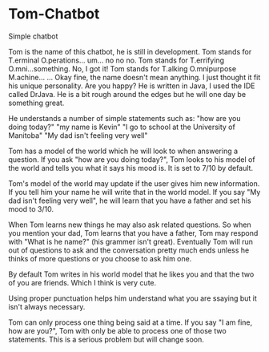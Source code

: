 # Tom-Chatbot
Simple chatbot

Tom is the name of this chatbot, he is still in development. Tom stands for T.erminal O.perations... um...
no no no. Tom stands for T.errifying O.mni...something.
No, I got it! Tom stands for T.alking O.mnipurpose M.achine...
...
Okay fine, the name doesn't mean anything. I just thought it fit his unique personality. Are you happy?
He is written in Java, I used the IDE called DrJava. He is a bit rough around the edges but he will one
day be something great.

He understands a number of simple statements such as:
"how are you doing today?"
"my name is Kevin"
"I go to school at the University of Manitoba"
"My dad isn't feeling very well"

Tom has a model of the world which he will look to when answering a question. If you ask "how are you
doing today?", Tom looks to his model of the world and tells you what it says his mood is. It is set to
7/10 by default.

Tom's model of the world may update if the user gives him new information. If you tell him your name he
will write that in the world model. If you say "My dad isn't feeling very well", he will learn that you
have a father and set his mood to 3/10.

When Tom learns new things he may also ask related questions. So when you mention your dad, Tom learns
that you have a father, Tom may respond with "What is he name?" (his grammer isn't great). Eventually
Tom will run out of questions to ask and the conversation pretty much ends unless he thinks of more
questions or you choose to ask him one.

By default Tom writes in his world model that he likes you and that the two of you are friends. Which I
think is very cute.

Using proper punctuation helps him understand what you are ssaying but it isn't always necessary.

Tom can only process one thing being said at a time. If you say "I am fine, how are you?", Tom with
only be able to process one of those two statements. This is a serious problem but will change soon.
